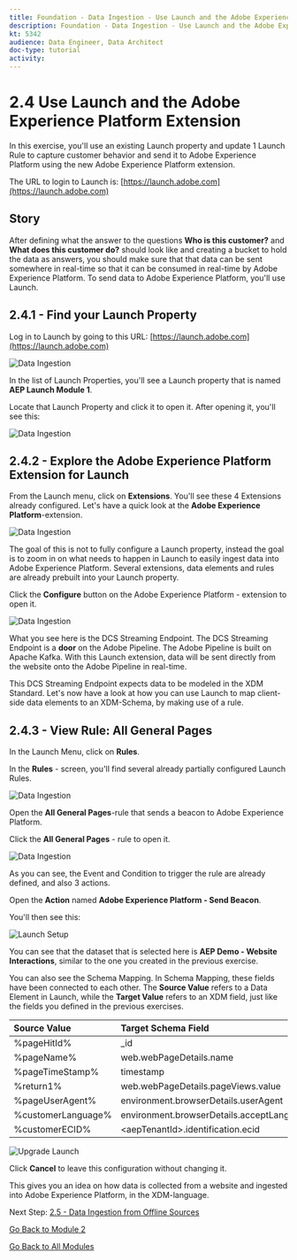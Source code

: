 ```yaml
---
title: Foundation - Data Ingestion - Use Launch and the Adobe Experience Platform Extension
description: Foundation - Data Ingestion - Use Launch and the Adobe Experience Platform Extension
kt: 5342
audience: Data Engineer, Data Architect
doc-type: tutorial
activity: 
---
```


# 2.4 Use Launch and the Adobe Experience Platform Extension

In this exercise, you'll use an existing Launch property and update 1 Launch Rule to capture customer behavior and send it to Adobe Experience Platform using the new Adobe Experience Platform extension.

The URL to login to Launch is: [https://launch.adobe.com](https://launch.adobe.com)
 
## Story

After defining what the answer to the questions **Who is this customer?** and **What does this customer do?** should look like and creating a bucket to hold the data as answers, you should make sure that that data can be sent somewhere in real-time so that it can be consumed in real-time by Adobe Experience Platform. 
To send data to Adobe Experience Platform, you'll use Launch.

## 2.4.1 - Find your Launch Property

Log in to Launch by going to this URL: [https://launch.adobe.com](https://launch.adobe.com)

![Data Ingestion](./images/launchhome.png)

In the list of Launch Properties, you'll see a Launch property that is named **AEP Launch Module 1**.

Locate that Launch Property and click it to open it. After opening it, you'll see this:

![Data Ingestion](./images/launchprop.png)

## 2.4.2 - Explore the Adobe Experience Platform Extension for Launch

From the Launch menu, click on **Extensions**. You'll see these 4 Extensions already configured. Let's have a quick look at the **Adobe Experience Platform**-extension.

![Data Ingestion](./images/launchext.png)

The goal of this is not to fully configure a Launch property, instead the goal is to zoom in on what needs to happen in Launch to easily ingest data into Adobe Experience Platform. Several extensions, data elements and rules are already prebuilt into your Launch property.

Click the **Configure** button on the Adobe Experience Platform - extension to open it.

![Data Ingestion](./images/launchprope.png)

What you see here is the DCS Streaming Endpoint. The DCS Streaming Endpoint is a **door** on the Adobe Pipeline. The Adobe Pipeline is built on Apache Kafka. With this Launch extension, data will be sent directly from the website onto the Adobe Pipeline in real-time.

This DCS Streaming Endpoint expects data to be modeled in the XDM Standard. Let's now have a look at how you can use Launch to map client-side data elements to an XDM-Schema, by making use of a rule.

## 2.4.3 - View Rule: All General Pages

In the Launch Menu, click on **Rules**.

In the **Rules** - screen, you'll find several already partially configured Launch Rules.

![Data Ingestion](./images/rulesov.png)

Open the **All General Pages**-rule that sends a beacon to Adobe Experience Platform.

Click the **All General Pages** - rule to open it.

![Data Ingestion](./images/pppre.png)

As you can see, the Event and Condition to trigger the rule are already defined, and also 3 actions.

Open the **Action** named **Adobe Experience Platform - Send Beacon**.

You'll then see this:

![Launch Setup](./images/beaconconfig.png)

You can see that the dataset that is selected here is **AEP Demo - Website Interactions**, similar to the one you created in the previous exercise.

You can also see the Schema Mapping. In Schema Mapping, these fields have been connected to each other. The **Source Value** refers to a Data Element in Launch, while the **Target Value** refers to an XDM field, just like the fields you defined in the previous exercises.

| Source Value                 | Target Schema Field               |
|:-------------------------------------------| :------------------ |
|%pageHitId%|_id| 
|%pageName%|web.webPageDetails.name|
|%pageTimeStamp%|timestamp|
|%return1%|web.webPageDetails.pageViews.value|
|%pageUserAgent%|environment.browserDetails.userAgent|
|%customerLanguage%|environment.browserDetails.acceptLanguage|
|%customerECID%|\<aepTenantId>.identification.ecid|

![Upgrade Launch](./images/appp_ok.png)

Click **Cancel** to leave this configuration without changing it.

This gives you an idea on how data is collected from a website and ingested into Adobe Experience Platform, in the XDM-language.

Next Step: [2.5 - Data Ingestion from Offline Sources](./ex5.md)

[Go Back to Module 2](./data-ingestion.md)

[Go Back to All Modules](../../overview.md)
